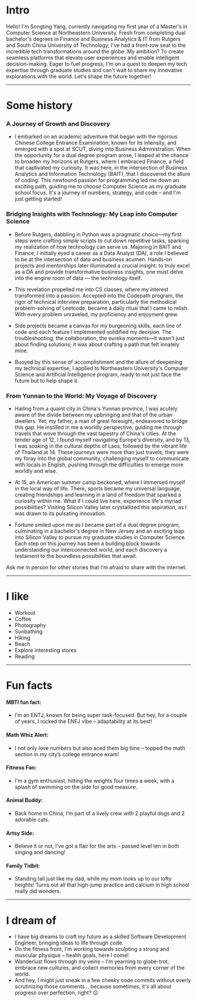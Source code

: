 
# Intro

Hello! I'm Songting Yang, currently navigating my first year of a Master's in Computer Science at Northeastern University. Fresh from completing dual bachelor's degrees in Finance and Business Analytics & IT from Rutgers and South China University of Technology, I've had a front-row seat to the incredible tech transformations around the globe.
My ambition? To create seamless platforms that elevate user experiences and enable intelligent decision-making. Eager to fuel progress, I'm on a quest to deepen my tech expertise through graduate studies and can't wait to share my innovative explorations with the world. Let's shape the future together!

<hr>

# Some history
###  A Journey of Growth and Discovery
-  I embarked on an academic adventure that began with the rigorous Chinese College Entrance Examination, known for its intensity, and emerged with a spot at SCUT, diving into Business Administration. When the opportunity for a dual degree program arose, I leaped at the chance to broaden my horizons at Rutgers, where I embraced Finance, a field that captivated my curiosity. It was here, in the intersection of Business Analytics and Information Technology (BAIT), that I discovered the allure of coding. This newfound passion for programming led me down an exciting path, guiding me to choose Computer Science as my graduate school focus. It's a journey of numbers, strategy, and code – and I'm just getting started!

### Bridging Insights with Technology: My Leap into Computer Science
- Before Rutgers, dabbling in Python was a pragmatic choice—my first steps were crafting simple scripts to cut down repetitive tasks, sparking my realization of how technology can serve us. Majoring in BAIT and Finance, I initially eyed a career as a Data Analyst (DA), a role I believed to be at the intersection of data and business acumen. Hands-on projects and mentorships later illuminated a crucial insight: to truly excel as a DA and provide transformative business insights, one must delve into the engine room of data — the technology itself.

- This revelation propelled me into CS classes, where my interest transformed into a passion. Accepted into the Codepath program, the rigor of technical interview preparation, particularly the methodical problem-solving of Leetcode, became a daily ritual that I came to relish. With every problem unraveled, my proficiency and enjoyment grew.

- Side projects became a canvas for my burgeoning skills, each line of code and each feature I implemented solidified my decision. The troubleshooting, the collaboration, the eureka moments—it wasn't just about finding solutions; it was about crafting a path that felt innately mine.

- Buoyed by this sense of accomplishment and the allure of deepening my technical expertise, I applied to Northeastern University's Computer Science and Artificial Intelligence program, ready to not just face the future but to help shape it.

### From Yunnan to the World: My Voyage of Discovery

- Hailing from a quaint city in China's Yunnan province, I was acutely aware of the divide between my upbringing and that of the urban dwellers. Yet, my father, a man of great foresight, endeavored to bridge this gap. He instilled in me a worldly perspective, guiding me through travels that wove through the vast tapestry of China's cities. At the tender age of 12, I found myself navigating Europe's diversity, and by 13, I was soaking in the cultural depths of Laos, followed by the vibrant life of Thailand at 14. These journeys were more than just travels; they were my foray into the global community, challenging myself to communicate with locals in English, pushing through the difficulties to emerge more worldly and wise.

- At 15, an American summer camp beckoned, where I immersed myself in the local way of life. There, sports became my universal language, creating friendships and learning in a land of freedom that sparked a curiosity within me. What if I could live here, experience life's myriad possibilities? Visiting Silicon Valley later crystallized this aspiration, as I was drawn to its pulsating innovation.

- Fortune smiled upon me as I became part of a dual degree program, culminating in a bachelor's degree in New Jersey and an exciting leap into Silicon Valley to pursue my graduate studies in Computer Science. Each step on this journey has been a building block towards understanding our interconnected world, and each discovery a testament to the boundless possibilities that await.

Ask me in person for other stories that I'm afraid to share with the internet.

<hr>

# I like

- Workout
- Coffee
- Photography
- Sunbathing
- Hiking
- Beach
- Explore interesting stores
- Reading

<hr>

# Fun facts

#### MBTI fun fact: 
- I’m an ENTJ, known for being super task-focused. But hey, for a couple of years, I rocked the ENFJ vibe – adaptability at its best!

#### Math Whiz Alert: 
- I not only love numbers but also aced them big time – topped the math section in my city’s college entrance exam!

#### Fitness Fan: 
- I'm a gym enthusiast, hitting the weights four times a week, with a splash of swimming on the side for good measure.

#### Animal Buddy: 
- Back home in China, I’m part of a lively crew with 2 playful dogs and 2 adorable cats.

#### Artsy Side: 
- Believe it or not, I’ve got a flair for the arts – passed level ten in both singing and dancing!

#### Family Tidbit: 
- Standing tall just like my dad, while my mom looks up to our lofty heights! Turns out all that high-jump practice and calcium in high school really did wonders.

<hr>

# I dream of

- I have big dreams to craft my future as a skilled Software Development Engineer, bringing ideas to life through code.
- On the fitness front, I'm working towards sculpting a strong and muscular physique – health goals, here I come!
- Wanderlust flows through my veins – I'm yearning to globe-trot, embrace new cultures, and collect memories from every corner of the world.
- And hey, I might just sneak in a few cheeky code commits without overly scrutinizing those comments... because sometimes, it's all about progress over perfection, right? 😉